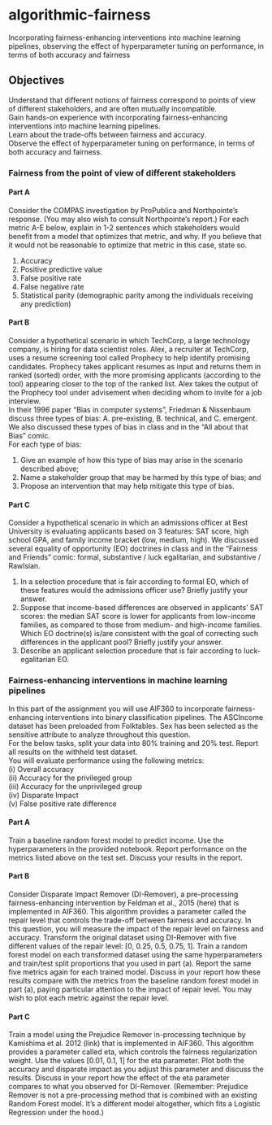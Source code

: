# algorithmic-fairness
Incorporating fairness-enhancing interventions into machine learning pipelines, observing the effect of hyperparameter tuning on performance, in terms of both accuracy and fairness
## Objectives
Understand that different notions of fairness correspond to points of view of different
stakeholders, and are often mutually incompatible. <br>
Gain hands-on experience with incorporating fairness-enhancing interventions into
machine learning pipelines. <br>
Learn about the trade-offs between fairness and accuracy. <br>
Observe the effect of hyperparameter tuning on performance, in terms of both accuracy
and fairness. <br>
### Fairness from the point of view of different stakeholders
#### Part A
Consider the COMPAS investigation by ProPublica and Northpointe’s response.
(You may also wish to consult Northpointe’s report.) For each metric A-E below, explain in 1-2
sentences which stakeholders would benefit from a model that optimizes that metric, and why.
If you believe that it would not be reasonable to optimize that metric in this case, state so. <br>
1. Accuracy <br>
2. Positive predictive value <br>
3. False positive rate <br>
4. False negative rate <br>
5. Statistical parity (demographic parity among the individuals receiving any prediction) <br>
#### Part B
Consider a hypothetical scenario in which TechCorp, a large technology company,
is hiring for data scientist roles. Alex, a recruiter at TechCorp, uses a resume screening tool
called Prophecy to help identify promising candidates. Prophecy takes applicant resumes as
input and returns them in ranked (sorted) order, with the more promising applicants (according
to the tool) appearing closer to the top of the ranked list. Alex takes the output of the Prophecy
tool under advisement when deciding whom to invite for a job interview. <br>
In their 1996 paper “Bias in computer systems”, Friedman & Nissenbaum discuss three types of
bias: A. pre-existing, B. technical, and C. emergent. We also discussed these types of bias in
class and in the “All about that Bias” comic. <br>
For each type of bias:
1. Give an example of how this type of bias may arise in the scenario described above; <br>
2. Name a stakeholder group that may be harmed by this type of bias; and <br> 
3. Propose an intervention that may help mitigate this type of bias. <br>
#### Part C
Consider a hypothetical scenario in which an admissions officer at Best University
is evaluating applicants based on 3 features: SAT score, high school GPA, and family income
bracket (low, medium, high). We discussed several equality of opportunity (EO) doctrines in
class and in the “Fairness and Friends” comic: formal, substantive / luck egalitarian, and
substantive / Rawlsian. <br>
1. In a selection procedure that is fair according to formal EO, which of these features
would the admissions officer use? Briefly justify your answer. <br>
2. Suppose that income-based differences are observed in applicants’ SAT scores: the
median SAT score is lower for applicants from low-income families, as compared to
those from medium- and high-income families. Which EO doctrine(s) is/are consistent
with the goal of correcting such differences in the applicant pool? Briefly justify your
answer. <br>
3. Describe an applicant selection procedure that is fair according to luck-egalitarian EO. <br>
### Fairness-enhancing interventions in machine learning pipelines
In this part of the assignment you will use AIF360 to incorporate fairness-enhancing
interventions into binary classification pipelines. The ASCIncome dataset has been preloaded from Folktables. Sex has been selected as the
sensitive attribute to analyze throughout this question. <br>
For the below tasks, split your data into 80% training and 20% test. Report all results on the
withheld test dataset. <br>
You will evaluate performance using the following metrics: <br>
(i) Overall accuracy <br>
(ii) Accuracy for the privileged group <br>
(iii) Accuracy for the unprivileged group <br>
(iv) Disparate Impact <br>
(v) False positive rate difference <br>
#### Part A 
Train a baseline random forest model to predict income. Use the
hyperparameters in the provided notebook. Report performance on the metrics listed
above on the test set. Discuss your results in the report.
#### Part B
Consider Disparate Impact Remover (DI-Remover), a pre-processing
fairness-enhancing intervention by Feldman et al., 2015 (here) that is implemented in
AIF360. This algorithm provides a parameter called the repair level that controls the
trade-off between fairness and accuracy. In this question, you will measure the impact of
the repair level on fairness and accuracy.
Transform the original dataset using DI-Remover with five different values of the
repair level: [0, 0.25, 0.5, 0.75, 1]. Train a random forest model on each transformed
dataset using the same hyperparameters and train/test split proportions that you used in
part (a). Report the same five metrics again for each trained model.
Discuss in your report how these results compare with the metrics from the baseline
random forest model in part (a), paying particular attention to the impact of repair level.
You may wish to plot each metric against the repair level.
#### Part C
Train a model using the Prejudice Remover in-processing technique by
Kamishima et al. 2012 (link) that is implemented in AIF360. This algorithm provides a
parameter called eta, which controls the fairness regularization weight. Use the values
[0.01, 0.1, 1] for the eta parameter. Plot both the accuracy and disparate impact as you
adjust this parameter and discuss the results.
Discuss in your report how the effect of the eta parameter compares to what you
observed for DI-Remover. (Remember: Prejudice Remover is not a pre-processing
method that is combined with an existing Random Forest model. It’s a different model
altogether, which fits a Logistic Regression under the hood.)

